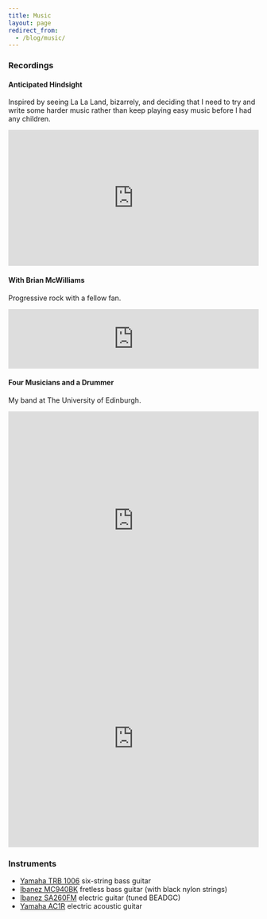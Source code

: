 ```yaml
---
title: Music
layout: page
redirect_from:
  - /blog/music/
---
```

### Recordings

####  Anticipated Hindsight
Inspired by seeing La La Land, bizarrely, and deciding that I need to try and write some harder music rather than keep playing easy music before I had any children.

<iframe style="border: 0; width: 100%; height: 274px;" src="https://bandcamp.com/EmbeddedPlayer/album=3202273045/size=large/bgcol=ffffff/linkcol=333333/artwork=small/transparent=true/" seamless><a href="http://mikemcquaid.bandcamp.com/album/anticipated-hindsight">Anticipated Hindsight by Mike McQuaid</a></iframe>

#### With Brian McWilliams
Progressive rock with a fellow fan.

<iframe style="border: 0; width: 100%; height: 120px;" src="https://bandcamp.com/EmbeddedPlayer/track=177789470/size=large/bgcol=ffffff/linkcol=333333/tracklist=false/artwork=small/transparent=true/" seamless><a href="http://mikemcquaid.bandcamp.com/track/undying-love-transatlantic-cover">Undying Love (Transatlantic Cover) by Mike McQuaid and Brian McWilliams</a></iframe>

#### Four Musicians and a Drummer
My band at The University of Edinburgh.

<iframe style="border: 0; width: 100%; height: 439px;" src="https://bandcamp.com/EmbeddedPlayer/album=700483681/size=large/bgcol=ffffff/linkcol=333333/artwork=small/transparent=true/" seamless><a href="http://mikemcquaid.bandcamp.com/album/live-at-the-jazz-bar">Live at The Jazz Bar by Four Musicians and a Drummer</a></iframe>

<iframe style="border: 0; width: 100%; height: 439px;" src="https://bandcamp.com/EmbeddedPlayer/album=1127121674/size=large/bgcol=ffffff/linkcol=333333/artwork=small/transparent=true/" seamless><a href="http://mikemcquaid.bandcamp.com/album/live-at-the-lot">Live at The Lot by Four Musicians and a Drummer</a></iframe>

### Instruments
* [Yamaha TRB 1006](http://europe.yamaha.com/en/products/musical-instruments/guitars-basses/el-basses/trb/trb1006/) six-string bass guitar
* [Ibanez MC940BK](https://ibanez.fandom.com/wiki/File:1985_USA_catalog_p30-31.jpg) fretless bass guitar (with black nylon strings)
* [Ibanez SA260FM](http://ibanez.wikia.com/wiki/SA260FM) electric guitar (tuned BEADGC)
* [Yamaha AC1R](http://europe.yamaha.com/en/products/musical-instruments/guitars-basses/el-ac-guitars/a_series/ac1r/) electric acoustic guitar

